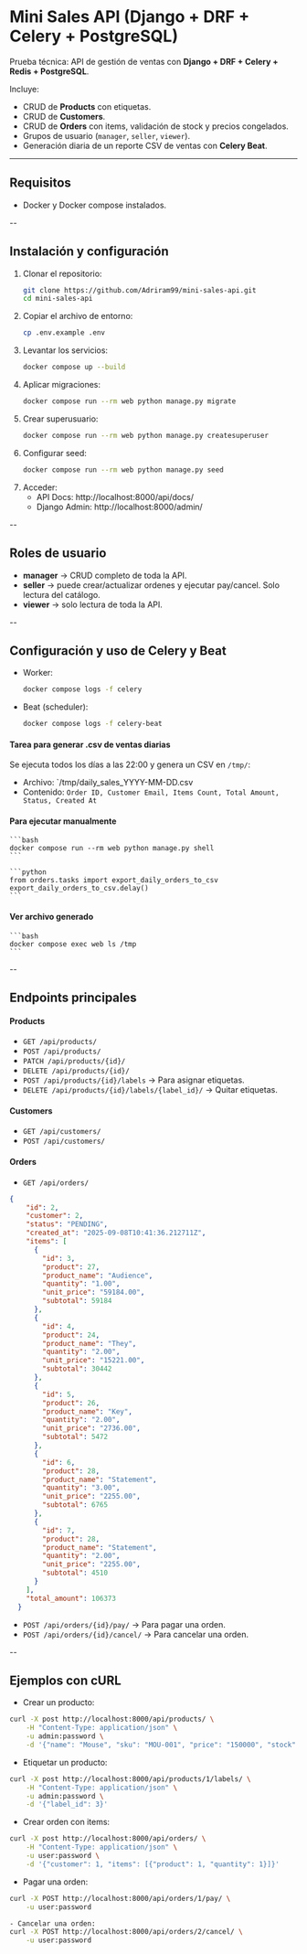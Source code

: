 # Mini Sales API (Django + DRF + Celery + PostgreSQL)

Prueba técnica: API de gestión de ventas con **Django + DRF + Celery + Redis + PostgreSQL**.

Incluye:
- CRUD de **Products** con etiquetas.
- CRUD de **Customers**.
- CRUD de **Orders** con items, validación de stock y precios congelados.
- Grupos de usuario (`manager`, `seller`, `viewer`).
- Generación diaria de un reporte CSV de ventas con **Celery Beat**.

---

## Requisitos

- Docker y Docker compose instalados.

--

## Instalación y configuración

1. Clonar el repositorio:
    ```bash
    git clone https://github.com/Adriram99/mini-sales-api.git
    cd mini-sales-api
    ```
2. Copiar el archivo de entorno:
    ```bash
    cp .env.example .env
    ```
3. Levantar los servicios:
    ```bash
    docker compose up --build
    ```
4. Aplicar migraciones:
    ```bash
    docker compose run --rm web python manage.py migrate
    ```
5. Crear superusuario:
    ```bash
    docker compose run --rm web python manage.py createsuperuser
    ```
7. Configurar seed:
    ```bash
    docker compose run --rm web python manage.py seed
    ```
6. Acceder:
    - API Docs: http://localhost:8000/api/docs/
    - Django Admin: http://localhost:8000/admin/

-- 

## Roles de usuario

- **manager** -> CRUD completo de toda la API.
- **seller** -> puede crear/actualizar ordenes y ejecutar pay/cancel. Solo lectura del catálogo.
- **viewer** -> solo lectura de toda la API.

--

## Configuración y uso de Celery y Beat
- Worker:
    ```bash
    docker compose logs -f celery
    ```
- Beat (scheduler):
    ```bash
    docker compose logs -f celery-beat
    ```
#### Tarea para generar .csv de ventas diarias
Se ejecuta todos los días a las 22:00 y genera un CSV en `/tmp/`:
- Archivo: `/tmp/daily_sales_YYYY-MM-DD.csv
- Contenido: `Order ID, Customer Email, Items Count, Total Amount, Status, Created At`

#### Para ejecutar manualmente
    ```bash
    docker compose run --rm web python manage.py shell
    ```
    
    ```python
    from orders.tasks import export_daily_orders_to_csv
    export_daily_orders_to_csv.delay()
    ```
#### Ver archivo generado
    ```bash
    docker compose exec web ls /tmp
    ```

--

## Endpoints principales

#### Products
- `GET /api/products/`
- `POST /api/products/`
- `PATCH /api/products/{id}/`
- `DELETE /api/products/{id}/`
- `POST /api/products/{id}/labels` -> Para asignar etiquetas.
- `DELETE /api/products/{id}/labels/{label_id}/` -> Quitar etiquetas.

#### Customers
- `GET /api/customers/`
- `POST /api/customers/`

#### Orders
- `GET /api/orders/`
```json
{
    "id": 2,
    "customer": 2,
    "status": "PENDING",
    "created_at": "2025-09-08T10:41:36.212711Z",
    "items": [
      {
        "id": 3,
        "product": 27,
        "product_name": "Audience",
        "quantity": "1.00",
        "unit_price": "59184.00",
        "subtotal": 59184
      },
      {
        "id": 4,
        "product": 24,
        "product_name": "They",
        "quantity": "2.00",
        "unit_price": "15221.00",
        "subtotal": 30442
      },
      {
        "id": 5,
        "product": 26,
        "product_name": "Key",
        "quantity": "2.00",
        "unit_price": "2736.00",
        "subtotal": 5472
      },
      {
        "id": 6,
        "product": 28,
        "product_name": "Statement",
        "quantity": "3.00",
        "unit_price": "2255.00",
        "subtotal": 6765
      },
      {
        "id": 7,
        "product": 28,
        "product_name": "Statement",
        "quantity": "2.00",
        "unit_price": "2255.00",
        "subtotal": 4510
      }
    ],
    "total_amount": 106373
  } 
```
- `POST /api/orders/{id}/pay/` -> Para pagar una orden.
- `POST /api/orders/{id}/cancel/` -> Para cancelar una orden.

--

## Ejemplos con cURL

- Crear un producto:
```bash
curl -X post http://localhost:8000/api/products/ \
    -H "Content-Type: application/json" \
    -u admin:password \
    -d '{"name": "Mouse", "sku": "MOU-001", "price": "150000", "stock": 7}'
```
- Etiquetar un producto:
```bash
curl -X post http://localhost:8000/api/products/1/labels/ \
    -H "Content-Type: application/json" \
    -u admin:password \
    -d '{"label_id": 3}'
```
- Crear orden con items:
```bash
curl -X post http://localhost:8000/api/orders/ \
    -H "Content-Type: application/json" \
    -u user:password \
    -d '{"customer": 1, "items": [{"product": 1, "quantity": 1}]}'
```
- Pagar una orden:
```bash
curl -X POST http://localhost:8000/api/orders/1/pay/ \
    -u user:password

- Cancelar una orden:
curl -X POST http://localhost:8000/api/orders/2/cancel/ \
    -u user:password